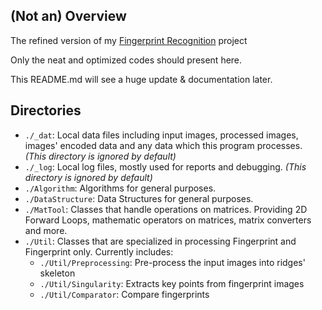 
## (Not an) Overview

The refined version of my [Fingerprint Recognition](https://github.com/iluvgirlswithglasses/FingerprintRecognition) project

Only the neat and optimized codes should present here.

This README.md will see a huge update & documentation later.

## Directories

- `./_dat`: Local data files including input images, processed images, images' encoded data and any data which this program processes. *(This directory is ignored by default)*
- `./_log`: Local log files, mostly used for reports and debugging. *(This directory is ignored by default)*
- `./Algorithm`: Algorithms for general purposes.
- `./DataStructure`: Data Structures for general purposes.
- `./MatTool`: Classes that handle operations on matrices. Providing 2D Forward Loops, mathematic operators on matrices, matrix converters and more.
- `./Util`: Classes that are specialized in processing Fingerprint and Fingerprint only. Currently includes:
    - `./Util/Preprocessing`: Pre-process the input images into ridges' skeleton
    - `./Util/Singularity`: Extracts key points from fingerprint images
    - `./Util/Comparator`: Compare fingerprints
